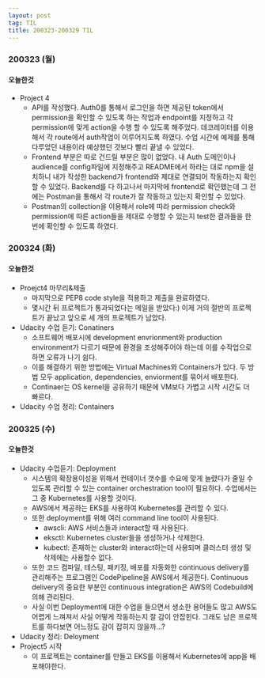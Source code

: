 ```yaml
---
layout: post
tag: TIL
title: 200323-200329 TIL
---
```

### 200323 (월)
#### 오늘한것
- Project 4 
  - API를 작성했다. Auth0를 통해서 로그인을 하면 제공된 token에서 permission을 확인할 수 있도록 하는 작업과 endpoint를 지정하고 각 permission에 맞게 action을 수행 할 수 있도록 해주었다.
  데코레이터를 이용해서 각 route에서 auth작업이 이루어지도록 하였다. 수업 시간에 예제를 통해 다루었던 내용이라 예상했던 것보다 빨리 끝낼 수 있었다.
  - Frontend 부분은 따로 건드릴 부분은 많이 없었다. 내 Auth 도메인이나 audience를 config파일에 지정해주고 README에서 하라는 대로 npm을 설치하니 
  내가 작성한 backend가 frontend와 제대로 연결되어 작동하는지 확인 할 수 있었다. Backend를 다 하고나서 마지막에 frontend로 확인했는데 그 전에는 Postman을 통해서 각 route가
  잘 작동하고 있는지 확인할 수 있었다.
  - Postman의 collection을 이용해서 role에 따라 permission check와 permission에 따른 action들을 제대로 수행할 수 있는지 test한 결과들을 한번에 확인할 수 있도록 하였다.

### 200324 (화)
#### 오늘한것
- Proejct4 마무리&제출
  - 마지막으로 PEP8 code style을 적용하고 제출을 완료하였다.
  - 몇시간 뒤 프로젝트가 통과되었다는 메일을 받았다:) 이제 거의 절반의 프로젝트가 끝났고 앞으로 세 개의 프로젝트가 남았다. 
- Udacity 수업 듣기: Conatiners
  - 소프트웨어 배포시에 development envrionment와 production environment가 다르기 때문에 환경을 조성해주어야 하는데 이를 수작업으로 하면 오류가 나기 쉽다.
  - 이를 해결하기 위한 방법에는 Virtual Machines와 Containers가 있다. 두 방법 모두 application, dependencies, enviorment를 묶어서 배포한다. 
  - Continaer는 OS kernel을 공유하기 때문에 VM보다 가볍고 시작 시간도 더 빠르다.
- Udacity 수업 정리: Containers
 
### 200325 (수)
#### 오늘한것
- Udacity 수업듣기: Deployment
  - 시스템의 확장용이성을 위해서 컨테이너 갯수를 수요에 맞게 늘렸다가 줄일 수 있도록 관리할 수 있는 container orchestration tool이 필요하다. 수업에서는 그 중 Kubernetes를 사용할 것이다.
  - AWS에서 제공하는 EKS를 사용하여 Kubernetes를 관리할 수 있다.
  - 또한 deployment를 위해 여러 command line tool이 사용된다.
    - awscli: AWS 서비스들과 interact할 때 사용된다.
    - eksctl: Kubernetes cluster들을 생성하거나 삭제한다.
    - kubectl: 존재하는 cluster와 interact하는데 사용되며 클러스터 생성 및 삭제에는 사용할수 없다.
  - 또한 코드 컴파일, 테스팅, 패키징, 배포를 자동화한 continuous delivery를 관리해주는 프로그램인 CodePipeline을 AWS에서 제공한다. Continuous delivery의 중요한 부분인 continuous integration은 AWS의 Codebuild에 의해 관리된다.
  - 사실 이번 Deployment에 대한 수업을 들으면서 생소한 용어들도 많고 AWS도 어렵게 느껴져서 사실 어떻게 작동하는지 잘 감이 안잡힌다. 그래도 남은 프로젝트를 하다보면 어느정도 감이 잡히지 않을까...?
- Udacity 정리: Deloyment
- Project5 시작
  - 이 프로젝트는 container를 만들고 EKS를 이용해서 Kubernetes에 app을 배포해야한다.
